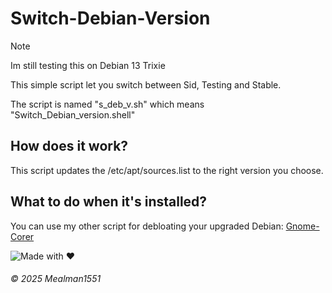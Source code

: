 # Switch-Debian-Version

> [!Note]
> Im still testing this on Debian 13 Trixie

This simple script let you switch between Sid, Testing and Stable.

The script is named "s_deb_v.sh"
which means "Switch_Debian_version.shell"

## How does it work?

This script updates the /etc/apt/sources.list to the right version you choose.

## What to do when it's installed?

You can use my other script for debloating your upgraded Debian: [Gnome-Corer](https://github.com/Mealman1551/Gnome-Corer)

![Made with ❤️](https://img.shields.io/badge/Made%20with%20%E2%9D%A4%EF%B8%8F%20by%20Mealman1551-blue?style=for-the-badge)

###### © 2025 Mealman1551
